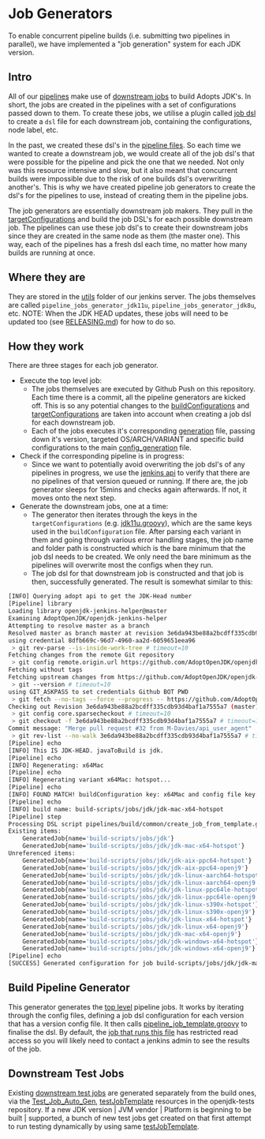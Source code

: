 # Job Generators

To enable concurrent pipeline builds (i.e. submitting two pipelines in parallel), we have implemented a "job generation" system for each JDK version.

## Intro

All of our [pipelines](https://ci.adoptopenjdk.net/job/build-scripts/) make use of [downstream jobs](https://ci.adoptopenjdk.net/job/build-scripts/job/jobs/) to build Adopts JDK's. In short, the jobs are created in the pipelines with a set of configurations passed down to them.
To create these jobs, we utilise a plugin called [job dsl](https://github.com/jenkinsci/job-dsl-plugin) to create a `dsl` file for each downstream job, containing the configurations, node label, etc.

In the past, we created these dsl's in the [pipeline files](pipelines/build). So each time we wanted to create a downstream job, we would create all of the job dsl's that were possible for the pipeline and pick the one that we needed.
Not only was this resource intensive and slow, but it also meant that concurrent builds were impossible due to the risk of one builds dsl's overwriting another's. This is why we have created pipeline job generators to create the dsl's for the pipelines to use, instead of creating them in the pipeline jobs.

The job generators are essentially downstream job makers. They pull in the [targetConfigurations](pipelines/jobs/configurations) and build the job DSL's for each possible downstream job.
The pipelines can use these job dsl's to create their downstream jobs since they are created in the same node as them (the master one). This way, each of the pipelines has a fresh dsl each time, no matter how many builds are running at once.

## Where they are

They are stored in the [utils](https://ci.adoptopenjdk.net/job/build-scripts/job/utils/) folder of our jenkins server. The jobs themselves are called `pipeline_jobs_generator_jdk11u`, `pipeline_jobs_generator_jdk8u`, etc.
NOTE: When the JDK HEAD updates, these jobs will need to be updated too (see [RELEASING.md](https://github.com/AdoptOpenJDK/openjdk-build/blob/master/RELEASING.md#steps-for-every-version)) for how to do so.

## How they work

There are three stages for each job generator.

- Execute the top level job:
  - The jobs themselves are executed by Github Push on this repository. Each time there is a commit, all the pipeline generators are kicked off. This is so any potential changes to the [buildConfigurations](pipelines/jobs/configurations) and [targetConfigurations](pipelines/jobs/configurations) are taken into account when creating a job dsl for each downstream job.
  - Each of the jobs executes it's corresponding [generation](pipelines/build/generation) file, passing down it's version, targeted OS/ARCH/VARIANT and specific build configurations to the main [config_generation](pipelines/build/generation/config_generation.groovy) file.
- Check if the corresponding pipeline is in progress:
  - Since we want to potentially avoid overwriting the job dsl's of any pipelines in progress, we use the [jenkins api](https://ci.adoptopenjdk.net/api/) to verify that there are no pipelines of that version queued or running. If there are, the job generator sleeps for 15mins and checks again afterwards. If not, it moves onto the next step.
- Generate the downstream jobs, one at a time:
  - The generator then iterates through the keys in the `targetConfigurations` (e.g. [jdk11u.groovy](pipelines/jobs/configurations/jdk11u.groovy)), which are the same keys used in the `buildConfiguration` file.
  After parsing each variant in them and going through various error handling stages, the job name and folder path is constructed which is the bare minimum that the job dsl needs to be created. We only need the bare minimum as the pipelines will overwrite most the configs when they run.
  - The job dsl for that downstream job is constructed and that job is then, successfully generated. The result is somewhat similar to this:

```bash
[INFO] Querying adopt api to get the JDK-Head number
[Pipeline] library
Loading library openjdk-jenkins-helper@master
Examining AdoptOpenJDK/openjdk-jenkins-helper
Attempting to resolve master as a branch
Resolved master as branch master at revision 3e6da943be88a2bcdff335cdb93d4baf1a7555a7
using credential 8dfb669c-96d7-4960-aa2d-6059651eea96
 > git rev-parse --is-inside-work-tree # timeout=10
Fetching changes from the remote Git repository
 > git config remote.origin.url https://github.com/AdoptOpenJDK/openjdk-jenkins-helper.git # timeout=10
Fetching without tags
Fetching upstream changes from https://github.com/AdoptOpenJDK/openjdk-jenkins-helper.git
 > git --version # timeout=10
using GIT_ASKPASS to set credentials Github BOT PWD
 > git fetch --no-tags --force --progress -- https://github.com/AdoptOpenJDK/openjdk-jenkins-helper.git +refs/heads/master:refs/remotes/origin/master # timeout=10
Checking out Revision 3e6da943be88a2bcdff335cdb93d4baf1a7555a7 (master)
 > git config core.sparsecheckout # timeout=10
 > git checkout -f 3e6da943be88a2bcdff335cdb93d4baf1a7555a7 # timeout=10
Commit message: "Merge pull request #32 from M-Davies/api_user_agent"
 > git rev-list --no-walk 3e6da943be88a2bcdff335cdb93d4baf1a7555a7 # timeout=10
[Pipeline] echo
[INFO] This IS JDK-HEAD. javaToBuild is jdk.
[Pipeline] echo
[INFO] Regenerating: x64Mac
[Pipeline] echo
[INFO] Regenerating variant x64Mac: hotspot...
[Pipeline] echo
[INFO] FOUND MATCH! buildConfiguration key: x64Mac and config file key: x64Mac
[Pipeline] echo
[INFO] build name: build-scripts/jobs/jdk/jdk-mac-x64-hotspot
[Pipeline] step
Processing DSL script pipelines/build/common/create_job_from_template.groovy
Existing items:
    GeneratedJob{name='build-scripts/jobs/jdk'}
    GeneratedJob{name='build-scripts/jobs/jdk/jdk-mac-x64-hotspot'}
Unreferenced items:
    GeneratedJob{name='build-scripts/jobs/jdk/jdk-aix-ppc64-hotspot'}
    GeneratedJob{name='build-scripts/jobs/jdk/jdk-aix-ppc64-openj9'}
    GeneratedJob{name='build-scripts/jobs/jdk/jdk-linux-aarch64-hotspot'}
    GeneratedJob{name='build-scripts/jobs/jdk/jdk-linux-aarch64-openj9'}
    GeneratedJob{name='build-scripts/jobs/jdk/jdk-linux-ppc64le-hotspot'}
    GeneratedJob{name='build-scripts/jobs/jdk/jdk-linux-ppc64le-openj9'}
    GeneratedJob{name='build-scripts/jobs/jdk/jdk-linux-s390x-hotspot'}
    GeneratedJob{name='build-scripts/jobs/jdk/jdk-linux-s390x-openj9'}
    GeneratedJob{name='build-scripts/jobs/jdk/jdk-linux-x64-hotspot'}
    GeneratedJob{name='build-scripts/jobs/jdk/jdk-linux-x64-openj9'}
    GeneratedJob{name='build-scripts/jobs/jdk/jdk-mac-x64-openj9'}
    GeneratedJob{name='build-scripts/jobs/jdk/jdk-windows-x64-hotspot'}
    GeneratedJob{name='build-scripts/jobs/jdk/jdk-windows-x64-openj9'}
[Pipeline] echo
[SUCCESS] Generated configuration for job build-scripts/jobs/jdk/jdk-mac-x64-hotspot
```

## Build Pipeline Generator

This generator generates the [top level](https://ci.adoptopenjdk.net/job/build-scripts/) pipeline jobs. It works by iterating through the config files, defining a job dsl configuration for each version that has a version config file.
It then calls [pipeline_job_template.groovy](pipelines/jobs/pipeline_job_template.groovy) to finalise the dsl. By default, the [job that runs this file](https://ci.adoptopenjdk.net/job/build-scripts/job/utils/job/build-pipeline-generator/) has restricted read access so you will likely need to contact a jenkins admin to see the results of the job.

## Downstream Test Jobs

Existing [downstream test jobs](https://ci.adoptopenjdk.net/view/Test_openjdk/) are generated separately from the build ones, via the [Test_Job_Auto_Gen](https://ci.adoptopenjdk.net/view/Test_grinder/job/Test_Job_Auto_Gen/),
[testJobTemplate](https://github.com/AdoptOpenJDK/openjdk-tests/blob/master/buildenv/jenkins/testJobTemplate) resources in the openjdk-tests repository.
If a new JDK version | JVM vendor | Platform is beginning to be built | supported, a bunch of new test jobs get created on that first attempt to run testing dynamically by using same [testJobTemplate](https://github.com/AdoptOpenJDK/openjdk-tests/blob/master/buildenv/jenkins/testJobTemplate).
